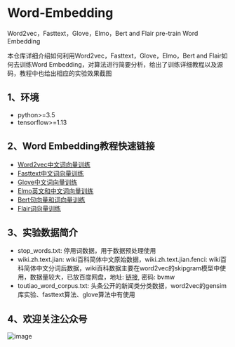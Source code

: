 # Word-Embedding
Word2vec，Fasttext，Glove，Elmo，Bert and Flair pre-train Word Embedding

本仓库详细介绍如何利用Word2vec，Fasttext，Glove，Elmo，Bert and Flair如何去训练Word Embedding，对算法进行简要分析，给出了训练详细教程以及源码，教程中也给出相应的实验效果截图<br>

1、环境
------------
* python>=3.5<br>
* tensorflow>=1.13<br>

2、Word Embedding教程快速链接
------------------
* [Word2vec中文词向量训练](https://github.com/zlsdu/Word-Embedding/blob/master/word2vec/word2vec_report.md)<br>
* [Fasttext中文词向量训练](https://github.com/zlsdu/Word-Embedding/blob/master/fasttext_report.md)<br>
* [Glove中文词向量训练](https://github.com/zlsdu/Word-Embedding/blob/master/glove_report.md)<br>
* [Elmo英文和中文词向量训练](https://github.com/zlsdu/Word-Embedding/blob/master/elmo/elmo_report.md)<br>
* [Bert句向量和词向量训练](https://github.com/zlsdu/Word-Embedding/blob/master/bert_report.md)<br>
* [Flair词向量训练](https://github.com/zlsdu/Word-Embedding/blob/master/flair/flair_report.md)<br>

3、实验数据简介
-------------------
* stop_words.txt: 停用词数据，用于数据预处理使用
* wiki.zh.text.jian: wiki百科简体中文原始数据，wiki.zh.text.jian.fenci: wiki百科简体中文分词后数据，wiki百科数据主要在word2vec的skipgram模型中使用，数据量较大，已放百度网盘，地址: [链接](https://pan.baidu.com/s/1DeIaIO35eWzZP75YRGNU9w), 密码: bvmw 
* toutiao_word_corpus.txt: 头条公开的新闻类分类数据，word2vec的gensim库实验、fasttext算法、glove算法中有使用


4、欢迎关注公众号
------------------

![image](https://github.com/zlsdu/Word-Embedding/blob/master/phone/gongzhonghao.png)


